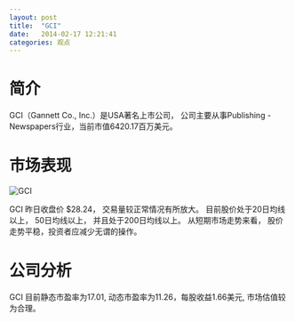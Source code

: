 ```yaml
---
layout: post
title:  "GCI"
date:   2014-02-17 12:21:41
categories: 观点
---
```


# 简介
GCI（Gannett Co., Inc.）是USA著名上市公司，
公司主要从事Publishing - Newspapers行业，当前市值6420.17百万美元。

# 市场表现

![GCI](http://finviz.com/chart.ashx?t=GCI&ty=c&ta=1&p=d&s=l)

GCI 昨日收盘价 $28.24，
交易量较正常情况有所放大。
目前股价处于20日均线以上，
50日均线以上，
并且处于200日均线以上。
从短期市场走势来看，
股价走势平稳，投资者应减少无谓的操作。

# 公司分析
GCI 目前静态市盈率为17.01, 动态市盈率为11.26，每股收益1.66美元,
市场估值较为合理。
